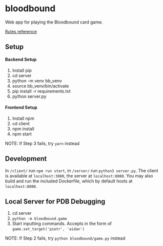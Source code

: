 # bloodbound

Web app for playing the Bloodbound card game.

[Rules reference](https://images-cdn.fantasyflightgames.com/ffg_content/Blood%20Bound/HB08_Blood_Bound_rules_eng_V3.pdf)

## Setup
#### Backend Setup
1. Install pip
2. cd server
3. python -m venv bb_venv
4. source bb_venv/bin/activate
5. pip install -r requirements.txt
6. python server.py

#### Frontend Setup
1. Install npm
2. cd client
3. npm install
4. npm start

NOTE: If Step 3 fails, try `yarn` instead

## Development
In `/client/` run `npm run start`, in `/server/` run `python3 server.py`. The
client is available at `localhost:3000`, the server at `localhost:8080`. 
You may also build and run the included Dockerfile, which by default hosts at `localhost:8000`.

## Local Server for PDB Debugging
1. cd server
2. `python -m bloodbound.game`
3. Start inputting commands. Accepts in the form of `game.set_target('piotr', 'aidan')`

NOTE: If Step 2 fails, try `python bloodbound/game.py` instead
